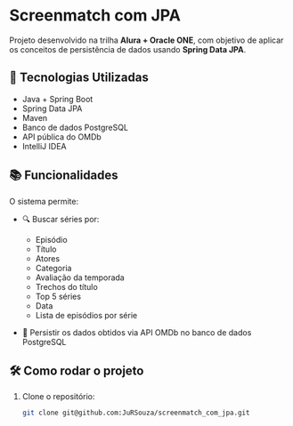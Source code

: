 # Screenmatch com JPA

Projeto desenvolvido na trilha **Alura + Oracle ONE**, com objetivo de aplicar os conceitos de persistência de dados usando **Spring Data JPA**.

## 🚀 Tecnologias Utilizadas

- Java + Spring Boot
- Spring Data JPA
- Maven
- Banco de dados PostgreSQL
- API pública do OMDb
- IntelliJ IDEA

## 📚 Funcionalidades

O sistema permite:

- 🔍 Buscar séries por:
  - Episódio
  - Título
  - Atores
  - Categoria
  - Avaliação da temporada
  - Trechos do título
  - Top 5 séries
  - Data
  - Lista de episódios por série

- 💾 Persistir os dados obtidos via API OMDb no banco de dados PostgreSQL

## 🛠️ Como rodar o projeto

1. Clone o repositório:
   ```bash
   git clone git@github.com:JuRSouza/screenmatch_com_jpa.git
